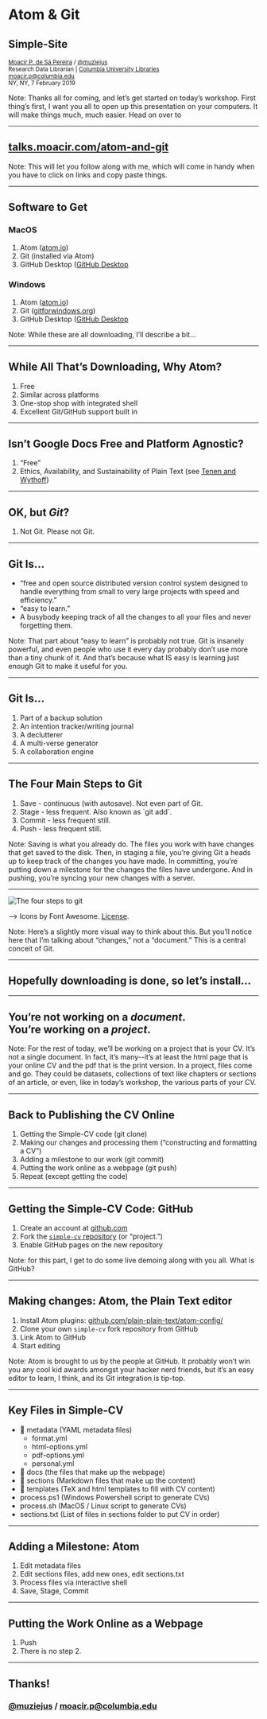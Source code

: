 # Atom & Git
## Simple-Site

<small><a href="http://moacir.com">Moacir P. de Sá Pereira</a> / <a href="http://twitter.com/muziejus">@muziejus</a><br />
Research Data Librarian | <a href="http://library.columbia.edu">Columbia University Libraries</a><br />
moacir.p@columbia.edu<br />
NY, NY, 7 February 2019</small>

Note: Thanks all for coming, and let’s get started on today’s workshop. First
thing’s first, I want you all to open up this presentation on your computers.
It will make things much, much easier. Head on over to 

---

## [talks.moacir.com/atom-and-git](http://talks.moacir.com/atom-and-git)

Note: This will let you follow along with me, which will come in handy when
you have to click on links and copy paste things.

---

## Software to Get

<div class="row">
<div class="col-6">
<h3><i class="fab fa-apple"></i> MacOS</h3>
<ol>
<li>Atom (<a href="http://atom.io">atom.io</a>)</li>
<li>Git (installed via Atom)</li>
<li>GitHub Desktop (<a href="https://desktop.github.com/">GitHub Desktop</a></li>
</ol>
</div>

<div class="col-6">
<h3><i class="fab fa-windows"></i> Windows</h3>
<ol>
<li>Atom (<a href="http://atom.io">atom.io</a>)</li>
<li>Git (<a href="http://gitforwindows.org">gitforwindows.org</a>)</li>
<li>GitHub Desktop (<a href="https://desktop.github.com/">GitHub Desktop</a></li>
</ol>
</div>

Note: While these are all downloading, I’ll describe a bit...

---

## While All That’s Downloading, Why Atom?

<ol>
<li class="fragment">Free</li>
<li class="fragment">Similar across platforms</li>
<li class="fragment">One-stop shop with integrated shell</li>
<li class="fragment">Excellent Git/GitHub support built in</li>
</ol>

---

## Isn’t Google Docs Free and Platform Agnostic?

<ol>
<li class="fragment">“Free”</li>
<li class="fragment">Ethics, Availability, and Sustainability of Plain Text (see <a href="https://programminghistorian.org/en/lessons/sustainable-authorship-in-plain-text-using-pandoc-and-markdown">Tenen and Wythoff</a>)</li>
</ol>

---

## OK, but *Git*?

<ol>
<li class="fragment">Not Git. Please not Git.</li>
</ol>


---

## Git Is…

* “free and open source distributed version control system designed to handle
everything from small to very large projects with speed and efficiency.”
* “easy to learn.”
* A busybody keeping track of all the changes to all your files and never
forgetting them.

Note: That part about “easy to learn” is probably not true. Git is insanely
powerful, and even people who use it every day probably don’t use more than a
tiny chunk of it. And that’s because what IS easy is learning just enough Git
to make it useful for you.

---

## Git Is…

<ol>
<li class="fragment">Part of a backup solution</li>
<li class="fragment">An intention tracker/writing journal</li>
<li class="fragment">A declutterer</li>
<li class="fragment">A multi-verse generator</li>
<li class="fragment">A collaboration engine</li>
</ol>

---

## The Four Main Steps to Git

<ol>
<li class="fragment">Save - continuous (with autosave). Not even part of Git.</li>
<li class="fragment">Stage - less frequent. Also known as `git add`.</li>
<li class="fragment">Commit - less frequent still.</li>
<li class="fragment">Push - less frequent still.</li>
</ol>

Note: Saving is what you already do. The files you work with have changes that
get saved to the disk. Then, in staging a file, you’re giving Git a heads up
to keep track of the changes you have made. In committing, you’re putting down
a milestone for the changes the files have undergone. And in pushing, you’re
syncing your new changes with a server.

---

![The four steps to git](https://i.imgur.com/mNfax2z.png)

--> Icons by Font Awesome. [License](https://fontawesome.com/license).

Note: Here’s a slightly more visual way to think about this. But you’ll notice
here that I’m talking about “changes,” not a “document.” This is a central
conceit of Git.

---

## Hopefully downloading is done, so let’s install…

---

## You’re not working on a _document_.<br />You’re working on a _project_.

Note: For the rest of today, we’ll be working on a project that is your CV.
It’s not a single document. In fact, it’s many--it’s at least the html page
that is your online CV and the pdf that is the print version. In a project,
files come and go. They could be datasets, collections of text like chapters
or sections of an article, or even, like in today’s workshop, the various
parts of your CV.

---

## Back to Publishing the CV Online

1. Getting the Simple-CV code (git clone)
1. Making our changes and processing them (“constructing and formatting a CV”)
1. Adding a milestone to our work (git commit)
1. Putting the work online as a webpage (git push)
1. Repeat (except getting the code)

---

## Getting the Simple-CV Code: GitHub <i class="fab fa-github"></i>

1. Create an account at [github.com](http://github.com)
1. Fork the [`simple-cv`
   repository](http://github.com/plain-plain-text/simple-cv) (or “project.”)
1. Enable GitHub pages on the new repository

Note: for this part, I get to do some live demoing along with you all. What is
GitHub?

---

## Making changes: Atom, the Plain Text editor

1. Install Atom plugins: [github.com/plain-plain-text/atom-config/](http://github.com/plain-plain-text/atom-config)
1. Clone your own `simple-cv` fork repository from GitHub
1. Link Atom to GitHub
1. Start editing

Note: Atom is brought to us by the people at GitHub. It probably won’t win you
any cool kid awards amongst your hacker nerd friends, but it’s an easy editor
to learn, I think, and its Git integration is tip-top.

---

## Key Files in Simple-CV

* 📁 metadata (YAML metadata files)
    * format.yml
    * html-options.yml
    * pdf-options.yml
    * personal.yml
* 📁 docs (the files that make up the webpage)
* 📁 sections (Markdown files that make up the content)
* 📁 templates (TeX and html templates to fill with CV content)
* process.ps1 (Windows Powershell script to generate CVs)
* process.sh (MacOS / Linux script to generate CVs)
* sections.txt (List of files in sections folder to put CV in order)

---

## Adding a Milestone: Atom

1. Edit metadata files
1. Edit sections files, add new ones, edit sections.txt
1. Process files via interactive shell
1. Save, Stage, Commit

---

## Putting the Work Online as a Webpage

1. Push
1. There is no step 2.

---

## Thanks!
### [@muziejus](http://twitter.com/muziejus) / moacir.p@columbia.edu
